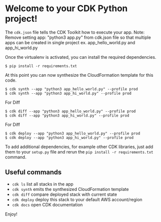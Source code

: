 # Welcome to your CDK Python project!


The `cdk.json` file tells the CDK Toolkit how to execute your app.
Note: Remove setting app: "python3 app.py" from cdk.json file so that multiple apps can be created in single project
ex. app_hello_world.py and app_hi_world.py 

Once the virtualenv is activated, you can install the required dependencies.

```
$ pip install -r requirements.txt
```


At this point you can now synthesize the CloudFormation template for this code.

```
$ cdk synth --app "python3 app_hello_world.py" --profile prod
$ cdk synth --app "python3 app_hi_world.py" --profile prod
```
For Diff 
```
$ cdk diff --app "python3 app_hello_world.py" --profile prod
$ cdk diff --app "python3 app_hi_world.py" --profile prod
```

For Diff 
```
$ cdk deploy --app "python3 app_hello_world.py" --profile prod
$ cdk deploy --app "python3 app_hi_world.py" --profile prod
```

To add additional dependencies, for example other CDK libraries, just add
them to your `setup.py` file and rerun the `pip install -r requirements.txt`
command.

## Useful commands

 * `cdk ls`          list all stacks in the app
 * `cdk synth`       emits the synthesized CloudFormation template
 * `cdk diff`        compare deployed stack with current state
 * `cdk deploy`      deploy this stack to your default AWS account/region
 * `cdk docs`        open CDK documentation

Enjoy!
